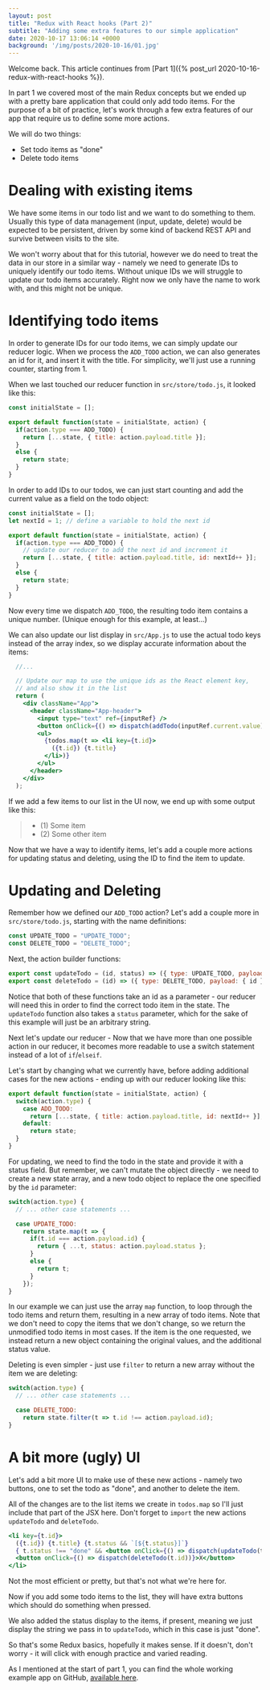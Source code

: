 ```yaml
---
layout: post
title: "Redux with React hooks (Part 2)"
subtitle: "Adding some extra features to our simple application"
date: 2020-10-17 13:06:14 +0000
background: '/img/posts/2020-10-16/01.jpg'
---
```


Welcome back. This article continues from [Part 1]({% post_url 2020-10-16-redux-with-react-hooks %}).

In part 1 we covered most of the main Redux concepts but we ended up with a pretty bare application that could only add todo items. For the purpose of a bit of practice, let's work through a few extra features of our app that require us to define some more actions.

We will do two things:
* Set todo items as "done"
* Delete todo items

# Dealing with existing items

We have some items in our todo list and we want to do something to them. Usually this type of data management (input, update, delete) would be expected to be persistent, driven by some kind of backend REST API and survive between visits to the site. 

We won't worry about that for this tutorial, however we do need to treat the data in our store in a similar way - namely we need to generate IDs to uniquely identify our todo items. Without unique IDs we will struggle to update our todo items accurately. Right now we only have the name to work with, and this might not be unique.

# Identifying todo items

In order to generate IDs for our todo items, we can simply update our reducer logic. When we process the `ADD_TODO` action, we can also generates an id for it, and insert it with the title. For simplicity, we'll just use a running counter, starting from 1.

When we last touched our reducer function in `src/store/todo.js`, it looked like this:
```js
const initialState = [];

export default function(state = initialState, action) {
  if(action.type === ADD_TODO) {
    return [...state, { title: action.payload.title }];
  }
  else {
    return state;
  }
}
```

In order to add IDs to our todos, we can just start counting and add the current value as a field on the todo object:
```js
const initialState = [];
let nextId = 1; // define a variable to hold the next id

export default function(state = initialState, action) {
  if(action.type === ADD_TODO) {
    // update our reducer to add the next id and increment it
    return [...state, { title: action.payload.title, id: nextId++ }];
  }
  else {
    return state;
  }
}
```

Now every time we dispatch `ADD_TODO`, the resulting todo item contains a unique number. (Unique enough for this example, at least...)

We can also update our list display in `src/App.js` to use the actual todo keys instead of the array index, so we display accurate information about the items:
```jsx
  //...

  // Update our map to use the unique ids as the React element key,
  // and also show it in the list
  return (
    <div className="App">
      <header className="App-header">
        <input type="text" ref={inputRef} />
        <button onClick={() => dispatch(addTodo(inputRef.current.value))}>Add</button>
        <ul>
          {todos.map(t => <li key={t.id}>
            ({t.id}) {t.title}
          </li>)}
        </ul>
      </header>
    </div>
  );
```

If we add a few items to our list in the UI now, we end up with some output like this:
> * (1) Some item
> * (2) Some other item

Now that we have a way to identify items, let's add a couple more actions for updating status and deleting, using the ID to find the item to update.

# Updating and Deleting

Remember how we defined our `ADD_TODO` action? Let's add a couple more in `src/store/todo.js`, starting with the name definitions:
```js
const UPDATE_TODO = "UPDATE_TODO";
const DELETE_TODO = "DELETE_TODO";
```

Next, the action builder functions:
```js
export const updateTodo = (id, status) => ({ type: UPDATE_TODO, payload: { id, status }});
export const deleteTodo = (id) => ({ type: DELETE_TODO, payload: { id }});
```

Notice that both of these functions take an id as a parameter - our reducer will need this in order to find the correct todo item in the state. The `updateTodo` function also takes a `status` parameter, which for the sake of this example will just be an arbitrary string.

Next let's update our reducer - Now that we have more than one possible action in our reducer, it becomes more readable to use a switch statement instead of a lot of `if`/`elseif`.

Let's start by changing what we currently have, before adding additional cases for the new actions - ending up with our reducer looking like this:
```js
export default function(state = initialState, action) {
  switch(action.type) {
    case ADD_TODO:
      return [...state, { title: action.payload.title, id: nextId++ }];
    default:
      return state;
  }
}
```

For updating, we need to find the todo in the state and provide it with a status field. But remember, we can't mutate the object directly - we need to create a new state array, and a new todo object to replace the one specified by the `id` parameter:
```js
switch(action.type) {
  // ... other case statements ...

  case UPDATE_TODO:
    return state.map(t => {
      if(t.id === action.payload.id) {
        return { ...t, status: action.payload.status };
      }
      else {
        return t;
      }
    });
}
```

In our example we can just use the array `map` function, to loop through the todo items and return them, resulting in a new array of todo items. Note that we don't need to copy the items that we don't change, so we return the unmodified todo items in most cases. If the item is the one requested, we instead return a new object containing the original values, and the additional status value.

Deleting is even simpler - just use `filter` to return a new array without the item we are deleting:
```js
switch(action.type) {
  // ... other case statements ...

  case DELETE_TODO:
    return state.filter(t => t.id !== action.payload.id);
}
```

# A bit more (ugly) UI
Let's add a bit more UI to make use of these new actions - namely two buttons, one to set the todo as "done", and another to delete the item.

All of the changes are to the list items we create in `todos.map` so I'll just include that part of the JSX here. Don't forget to `import` the new actions `updateTodo` and `deleteTodo`.
```jsx
<li key={t.id}>
  ({t.id}) {t.title} {t.status && `[${t.status}]`} 
  { t.status !== "done" && <button onClick={() => dispatch(updateTodo(t.id, "done"))}>Done</button>}
  <button onClick={() => dispatch(deleteTodo(t.id))}>X</button>
</li>
```

Not the most efficient or pretty, but that's not what we're here for.

Now if you add some todo items to the list, they will have extra buttons which should do something when pressed.

We also added the status display to the items, if present, meaning we just display the string we pass in to `updateTodo`, which in this case is just "done".

So that's some Redux basics, hopefully it makes sense. If it doesn't, don't worry - it will click with enough practice and varied reading.

As I mentioned at the start of part 1, you can find the whole working example app on GitHub, [available here](https://github.com/jfemia/react-redux-hooks-example-app).